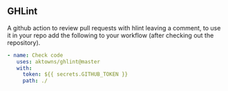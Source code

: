 ## GHLint

A github action to review pull requests with hlint leaving a comment, 
to use it in your repo add the following to your workflow (after checking out the repository).


```yaml
- name: Check code
   uses: aktowns/ghlint@master
   with:
     token: ${{ secrets.GITHUB_TOKEN }}
     path: ./
```
